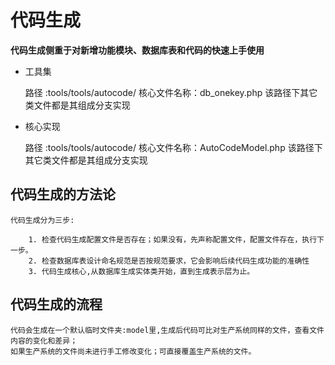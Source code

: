 # 代码生成

**代码生成侧重于对新增功能模块、数据库表和代码的快速上手使用**

* 工具集

    路径    :tools/tools/autocode/
    核心文件名称：db_onekey.php
    该路径下其它类文件都是其组成分支实现

* 核心实现

    路径    :tools/tools/autocode/
    核心文件名称：AutoCodeModel.php
    该路径下其它类文件都是其组成分支实现

## 代码生成的方法论

    代码生成分为三步:

        1. 检查代码生成配置文件是否存在；如果没有，先声称配置文件，配置文件存在，执行下一步。
        2. 检查数据库表设计命名规范是否按规范要求，它会影响后续代码生成功能的准确性
        3. 代码生成核心,从数据库生成实体类开始，直到生成表示层为止。

## 代码生成的流程

    代码会生成在一个默认临时文件夹:model里,生成后代码可比对生产系统同样的文件，查看文件内容的变化和差异；
    如果生产系统的文件尚未进行手工修改变化；可直接覆盖生产系统的文件。
